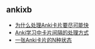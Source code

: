 ## ankixb

* [为什么处理Anki卡片要尽可能快](为什么处理Anki卡片要尽可能快.md)
* [Anki学习中卡片间隔的处理方式​](Anki学习中卡片间隔的处理方式​.md)
* [一张Anki卡片的N种状态](一张Anki卡片的N种状态.md)